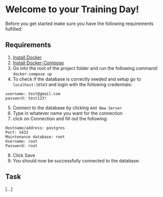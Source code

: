 # Welcome to your Training Day!

Before you get started make sure you have the following requirements fulfilled:

## Requirements
1. [Install Docker](https://docs.docker.com/engine/install/)
2. [Install Docker-Compose](https://docs.docker.com/compose/install/)
3. Go into the root of the project folder and run the following command: `docker-compose up`
4. To check if the database is correctly seeded and setup go to `localhost:16543` and login with the following credentials:
```
username: test@gmail.com
password: test123!
```
5. Connect to the database by clicking `Add New Server`
6. Type in whatever name you want for the connection
7. click on Connection and fill out the following:
```
Hostname/address: postgres
Port: 5432
Maintenance database: root
Username: root
Password: root
```
8. Click Save
9. You should now be successfully connected to the database.

## Task
[...]
